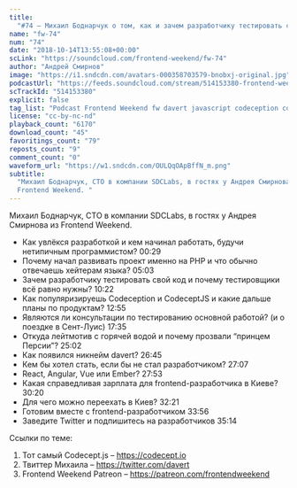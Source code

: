 ```yaml
---
title:
  "#74 – Михаил Боднарчук о том, как и зачем разработчику тестировать свой код"
name: "fw-74"
num: "74"
date: "2018-10-14T13:55:08+00:00"
scLink: "https://soundcloud.com/frontend-weekend/fw-74"
author: "Андрей Смирнов"
image: "https://i1.sndcdn.com/avatars-000358703579-bnobxj-original.jpg"
podcastUrl: "https://feeds.soundcloud.com/stream/514153380-frontend-weekend-fw-74.m4a"
scTrackId: "514153380"
explicit: false
tag_list: "Podcast Frontend Weekend fw davert javascript codeception codeceptjs"
license: "cc-by-nc-nd"
playback_count: "6170"
download_count: "45"
favoritings_count: "79"
reposts_count: "9"
comment_count: "0"
waveform_url: "https://w1.sndcdn.com/OULQqOApBffN_m.png"
subtitle:
  "Михаил Боднарчук, CTO в компании SDCLabs, в гостях у Андрея Смирнова из
  Frontend Weekend. "
---
```


Михаил Боднарчук, CTO в компании SDCLabs, в гостях у Андрея Смирнова из Frontend
Weekend.

- Как увлёкся разработкой и кем начинал работать, будучи нетипичным
  программистом? <timecode sec="29">00:29</timecode>
- Почему начал развивать проект именно на PHP и что обычно отвечаешь хейтерам
  языка? <timecode sec="303">05:03</timecode>
- Зачем разработчику тестировать свой код и почему тестировщики всё равно нужны?
  <timecode sec="622">10:22</timecode>
- Как популяризируешь Codeception и CodeceptJS и какие дальше планы по
  продуктам? <timecode sec="775">12:55</timecode>
- Являются ли консультации по тестированию основной работой? (и о поездке в
  Сент-Луис) <timecode sec="1055">17:35</timecode>
- Откуда лейтмотив с горячей водой и почему прозвали “принцем Персии”?
  <timecode sec="1502">25:02</timecode>
- Как появился никнейм davert? <timecode sec="1605">26:45</timecode>
- Кем бы хотел стать, если бы не стал разработчиком?
  <timecode sec="1627">27:07</timecode>
- React, Angular, Vue или Ember? <timecode sec="1673">27:53</timecode>
- Какая справедливая зарплата для frontend-разработчика в Киеве?
  <timecode sec="1820">30:20</timecode>
- Для чего можно переехать в Киев? <timecode sec="1941">32:21</timecode>
- Готовим вместе с frontend-разработчиком <timecode sec="2036">33:56</timecode>
- Заведите Twitter и подпишитесь на разработчиков
  <timecode sec="2114">35:14</timecode>

Ссылки по теме:

1. Тот самый Codecept.js – <https://codecept.io>
2. Твиттер Михаила – <https://twitter.com/davert>
3. Frontend Weekend Patreon – <https://patreon.com/frontendweekend>
